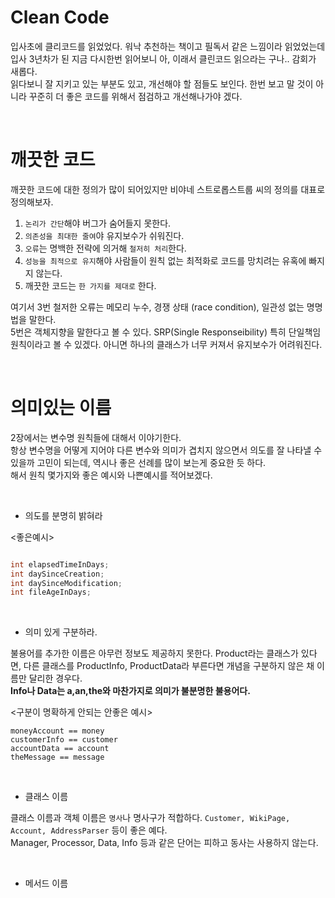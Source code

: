 # Clean Code 


입사초에 클리코드를 읽었었다. 워낙 추천하는 책이고 필독서 같은 느낌이라 읽었었는데 입사 3년차가 된 지금 다시한번 읽어보니 아, 이래서 클린코드 읽으라는 구나.. 감회가 새롭다.    
읽다보니 잘 지키고 있는 부분도 있고, 개선해야 할 점들도 보인다. 한번 보고 말 것이 아니라 꾸준히 더 좋은 코드를 위해서 점검하고 개선해나가야 겠다.    

</br>


# 깨끗한 코드

깨끗한 코드에 대한 정의가 많이 되어있지만 비야네 스트로롭스트룹 씨의 정의를 대표로 정의해보자.

1. `논리가 간단`해야 버그가 숨어들지 못한다.   
2. `의존성을 최대한 줄여`야 유지보수가 쉬워진다.   
3. `오류`는 명백한 전략에 의거해 `철저히 처리`한다.   
4. `성능을 최적으로 유지`해야 사람들이 원칙 없는 최적화로 코드를 망치려는 유혹에 빠지지 않는다.    
5. 깨끗한 코드는 `한 가지를 제대로` 한다.    


여기서 3번 철저한 오류는 메모리 누수, 경쟁 상태 (race condition), 일관성 없는 명명법을 말한다.    
5번은 객체지향을 말한다고 볼 수 있다. SRP(Single Responseibility) 특히 단일책임 원칙이라고 볼 수 있겠다. 아니면 하나의 클래스가 너무 커져서 유지보수가 어려워진다.    

</br>

# 의미있는 이름

2장에서는 변수명 원칙들에 대해서 이야기한다.    
항상 변수명을 어떻게 지어야 다른 변수와 의미가 겹치지 않으면서 의도를 잘 나타낼 수 있을까 고민이 되는데, 역시나 좋은 선례를 많이 보는게 중요한 듯 하다.    
해서 원칙 몇가지와 좋은 예시와 나쁜예시를 적어보겠다.    

</br>

* 의도를 분명히 밝혀라
 
<좋은예시>
```java

int elapsedTimeInDays;
int daySinceCreation;
int daySinceModification;
int fileAgeInDays;

```

</br>
   
* 의미 있게 구분하라.

불용어를 추가한 이름은 아무런 정보도 제공하지 못한다. Product라는 클래스가 있다면, 다른 클래스를 ProductInfo, ProductData라 부른다면 개념을 구분하지 않은 채 이름만 달리한 경우다.    
**Info나 Data는 a,an,the와 마찬가지로 의미가 불분명한 불용어다.**

<구분이 명확하게 안되는 안좋은 예시>
```
moneyAccount == money
customerInfo == customer
accountData == account
theMessage == message
```

</br>

* 클래스 이름

클래스 이름과 객체 이름은 `명사`나 명사구가 적합하다. `Customer, WikiPage, Account, AddressParser` 등이 좋은 예다.    
Manager, Processor, Data, Info 등과 같은 단어는 피하고 동사는 사용하지 않는다. 

</br>

* 메서드 이름


